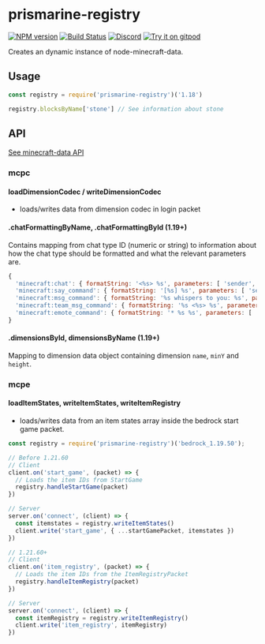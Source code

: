 # prismarine-registry
[![NPM version](https://img.shields.io/npm/v/prismarine-registry.svg)](http://npmjs.com/package/prismarine-registry)
[![Build Status](https://github.com/PrismarineJS/prismarine-registry/workflows/CI/badge.svg)](https://github.com/PrismarineJS/prismarine-registry/actions?query=workflow%3A%22CI%22)
[![Discord](https://img.shields.io/badge/chat-on%20discord-brightgreen.svg)](https://discord.gg/GsEFRM8)
[![Try it on gitpod](https://img.shields.io/badge/try-on%20gitpod-brightgreen.svg)](https://gitpod.io/#https://github.com/PrismarineJS/prismarine-registry)

Creates an dynamic instance of node-minecraft-data.

## Usage

```js
const registry = require('prismarine-registry')('1.18')

registry.blocksByName['stone'] // See information about stone
```

## API

[See minecraft-data API](https://github.com/PrismarineJS/node-minecraft-data/blob/master/doc/api.md)

### mcpc

#### loadDimensionCodec / writeDimensionCodec

* loads/writes data from dimension codec in login packet

#### .chatFormattingByName, .chatFormattingById (1.19+)

Contains mapping from chat type ID (numeric or string) to information about how the 
chat type should be formatted and what the relevant parameters are.

```js
{
  'minecraft:chat': { formatString: '<%s> %s', parameters: [ 'sender', 'content' ] },
  'minecraft:say_command': { formatString: '[%s] %s', parameters: [ 'sender', 'content' ] },
  'minecraft:msg_command': { formatString: '%s whispers to you: %s', parameters: [ 'sender', 'content' ] },
  'minecraft:team_msg_command': { formatString: '%s <%s> %s', parameters: [ 'team_name', 'sender', 'content' ] },
  'minecraft:emote_command': { formatString: '* %s %s', parameters: [ 'sender', 'content' ] }
}
```

#### .dimensionsById, dimensionsByName (1.19+)

Mapping to dimension data object containing dimension `name`, `minY` and `height`.

### mcpe

#### loadItemStates, writeItemStates, writeItemRegistry

* loads/writes data from an item states array inside the bedrock start game packet.

```js
const registry = require('prismarine-registry')('bedrock_1.19.50');

// Before 1.21.60
// Client
client.on('start_game', (packet) => {
  // Loads the item IDs from StartGame
  registry.handleStartGame(packet)
})

// Server
server.on('connect', (client) => {
  const itemstates = registry.writeItemStates()
  client.write('start_game', { ...startGamePacket, itemstates })
})

// 1.21.60+
// Client
client.on('item_registry', (packet) => {
  // Loads the item IDs from the ItemRegistryPacket
  registry.handleItemRegistry(packet)
})

// Server
server.on('connect', (client) => {
  const itemRegistry = registry.writeItemRegistry()
  client.write('item_registry', itemRegistry)
})
```
